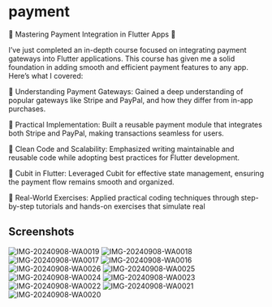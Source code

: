 # payment


🎉 Mastering Payment Integration in Flutter Apps 🚀

I’ve just completed an in-depth course focused on integrating payment gateways into Flutter applications. This course has given me a solid foundation in adding smooth and efficient payment features to any app. Here’s what I covered:

🔹 Understanding Payment Gateways: Gained a deep understanding of popular gateways like Stripe and PayPal, and how they differ from in-app purchases.

🔹 Practical Implementation: Built a reusable payment module that integrates both Stripe and PayPal, making transactions seamless for users.

🔹 Clean Code and Scalability: Emphasized writing maintainable and reusable code while adopting best practices for Flutter development.

🔹 Cubit in Flutter: Leveraged Cubit for effective state management, ensuring the payment flow remains smooth and organized.

🔹 Real-World Exercises: Applied practical coding techniques through step-by-step tutorials and hands-on exercises that simulate real 

## Screenshots

![IMG-20240908-WA0019](https://github.com/user-attachments/assets/3e137b12-f453-447b-a451-58cf2d769266)
![IMG-20240908-WA0018](https://github.com/user-attachments/assets/a4ad4a80-5aca-4ee5-8512-bf40b4ecc51e)
![IMG-20240908-WA0017](https://github.com/user-attachments/assets/4ab9f886-f3ba-4b9d-a2c1-cf14157e2614)
![IMG-20240908-WA0016](https://github.com/user-attachments/assets/1bc8582b-b3a2-416e-a70c-1264096b80c9)
![IMG-20240908-WA0026](https://github.com/user-attachments/assets/6ec166bb-3221-43e7-bd30-c0f0d3d83208)
![IMG-20240908-WA0025](https://github.com/user-attachments/assets/9b582684-2b84-46a9-af72-ba0a0f8444cf)
![IMG-20240908-WA0024](https://github.com/user-attachments/assets/ff87f261-fbf6-4be0-ad81-550e576b9ab5)
![IMG-20240908-WA0023](https://github.com/user-attachments/assets/38ae5b31-f428-4e3c-a300-85bcb3fad5ff)
![IMG-20240908-WA0022](https://github.com/user-attachments/assets/7490af8c-dbbe-4fe2-9a1a-affc7bdca59e)
![IMG-20240908-WA0021](https://github.com/user-attachments/assets/a138e6c4-d095-4e5a-913e-682b706d2403)
![IMG-20240908-WA0020](https://github.com/user-attachments/assets/e0d43d06-3c50-49c6-a231-7aee5b55095d)

